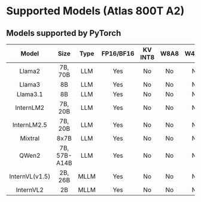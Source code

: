 # Supported Models (Atlas 800T A2)

## Models supported by PyTorch

|     Model      |     Size     | Type | FP16/BF16 | KV INT8 | W8A8 | W4A16 |
| :------------: | :----------: | :--: | :-------: | :-----: | :--: | :---: |
|     Llama2     |   7B, 70B    | LLM  |    Yes    |   No    |  No  |  No   |
|     Llama3     |      8B      | LLM  |    Yes    |   No    |  No  |  No   |
|    Llama3.1    |      8B      | LLM  |    Yes    |   No    |  No  |  No   |
|   InternLM2    |   7B, 20B    | LLM  |    Yes    |   No    |  No  |  No   |
|  InternLM2.5   |   7B, 20B    | LLM  |    Yes    |   No    |  No  |  No   |
|    Mixtral     |     8x7B     | LLM  |    Yes    |   No    |  No  |  No   |
|     QWen2      | 7B, 57B-A14B | LLM  |    Yes    |   No    |  No  |  No   |
| InternVL(v1.5) |   2B, 26B    | MLLM |    Yes    |   No    |  No  |  No   |
|   InternVL2    |      2B      | MLLM |    Yes    |   No    |  No  |  No   |
